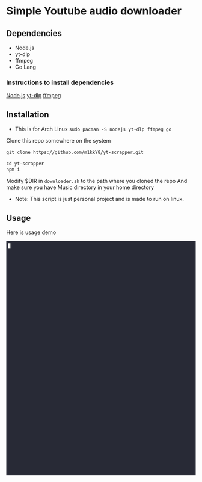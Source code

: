 # Simple Youtube audio downloader

## Dependencies 
- Node.js
- yt-dlp
- ffmpeg
- Go Lang

### Instructions to install dependencies
[Node.js](https://github.com/nodesource/distributions?tab=readme-ov-file#debian-and-ubuntu-based-distributions)
[yt-dlp](https://github.com/yt-dlp/yt-dlp/wiki/Installation)
[ffmpeg](https://ffmpeg.org/download.html)

## Installation
- This is for Arch Linux
`sudo pacman -S nodejs yt-dlp ffmpeg go`

Clone this repo somewhere on the system

```
git clone https://github.com/m1kkY8/yt-scrapper.git
```

```
cd yt-scrapper
npm i
```

Modify $DIR in `downloader.sh` to the path where you cloned the repo
And make sure you have Music directory in your home directory

- Note: This script is just personal project and is made to run on linux.

## Usage

Here is usage demo

![](usage.gif)
